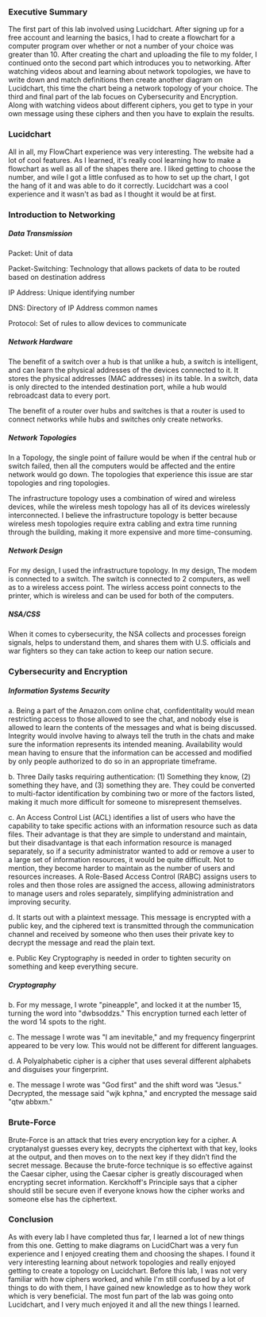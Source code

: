 ### Executive Summary
The first part of this lab involved using Lucidchart. After signing up for a free account and learning the basics, I had to create a flowchart for a computer program over whether or not a number of your choice was greater than 10. After creating the chart and uploading the file to my folder, I continued onto the second part which introduces you to networking. After watching videos about and learning about network topologies, we have to write down and match definitions then create another diagram on Lucidchart, this time the chart being a network topology of your choice. The third and final part of the lab focues on Cybersecurity and Encryption. Along with watching videos about different ciphers, you get to type in your own message using these ciphers and then you have to explain the results.

### Lucidchart
All in all, my FlowChart experience was very interesting. The website had a lot of cool features. As I learned, it's really cool learning how to make a flowchart as well as all of the shapes there are. I liked getting to choose the number, and wile I got a little confused as to how to set up the chart, I got the hang of it and was able to do it correctly. Lucidchart was a cool experience and it wasn't as bad as I thought it would be at first.

### Introduction to Networking

##### Data Transmission

Packet: Unit of data

Packet-Switching: Technology that allows packets of data to be routed based on destination address

IP Address: Unique identifying number

DNS: Directory of IP Address common names

Protocol: Set of rules to allow devices to communicate

##### Network Hardware

The benefit of a switch over a hub is that unlike a hub, a switch is intelligent, and can learn the physical addresses of the devices connected to it. It stores the physical addresses (MAC addresses) in its table. In a switch, data is only directed to the intended destination port, while a hub would rebroadcast data to every port.

The benefit of a router over hubs and switches is that a router is used to connect networks while hubs and switches only create networks.

##### Network Topologies

In a Topology, the single point of failure would be when if the central hub or switch failed, then all the computers would be affected and the entire network would go down. The topologies that experience this issue are star topologies and ring topologies.

The infrastructure topology uses a combination of wired and wireless devices, while the wireless mesh topology has all of its devices wirelessly interconnected. I believe the infrastructure topology is better because wireless mesh topologies require extra cabling and extra time running through the building, making it more expensive and more time-consuming.

##### Network Design

For my design, I used the infrastructure topology. In my design, The modem is connected to a switch. The switch is connected to 2 computers, as well as to a wireless access point. The wirless access point connects to the printer, which is wireless and can be used for both of the computers.

##### NSA/CSS

When it comes to cybersecurity, the NSA collects and processes foreign signals, helps to understand them, and shares them with U.S. officials and war fighters so they can take action to keep our nation secure.

### Cybersecurity and Encryption

##### Information Systems Security

a. Being a part of the Amazon.com online chat, confidentitality would mean restricting access to those allowed to see the chat, and nobody else is allowed to learn the contents of the messages and what is being discussed. Integrity would involve having to always tell the truth in the chats and make sure the information represents its intended meaning. Availability would mean having to ensure that the information can be accessed and modified by only people authorized to do so in an appropriate timeframe.

b. Three Daily tasks requiring authentication: (1) Something they know, (2) something they have, and (3) something they are. They could be converted to multi-factor identification by combining two or more of the factors listed, making it much more difficult for someone to misrepresent themselves.

c. An Access Control List (ACL) identifies a list of users who have the capability to take specific actions with an information resource such as data files. Their advantage is that they are simple to understand and maintain, but their disadvantage is that each information resource is managed separately, so if a security administrator wanted to add or remove a user to a large set of information resources, it would be quite difficult. Not to mention, they become harder to maintain as the number of users and resources increases. A Role-Based Access Control (RABC) assigns users to roles and then those roles are assigned the access, allowing administrators to manage users and roles separately, simplifying administration and improving security.

d. It starts out with a plaintext message. This message is encrypted with a public key, and the ciphered text is transmitted through the communication channel and received by someone who then uses their private key to decrypt the message and read the plain text.

e. Public Key Cryptography is needed in order to tighten security on something and keep everything secure.

##### Cryptography

b. For my message, I wrote "pineapple", and locked it at the number 15, turning the word into "dwbsoddzs." This encryption turned each letter of the word 14 spots to the right.

c. The message I wrote was "I am inevitable," and my frequency fingerprint appeared to be very low. This would not be different for different languages.

d. A Polyalphabetic cipher is a cipher that uses several different alphabets and disguises your fingerprint.

e. The message I wrote was "God first" and the shift word was "Jesus." Decrypted, the message said "wjk kphna," and encrypted the message said "qtw abbxm."

### Brute-Force
Brute-Force is an attack that tries every encryption key for a cipher. A cryptanalyst guesses every key, decrypts the ciphertext with that key, looks at the output, and then moves on to the next key if they didn’t find the secret message. Because the brute-force technique is so effective against the Caesar cipher, using the Caesar cipher is greatly discouraged when encrypting secret information. Kerckhoff's Principle says that a cipher should still be secure even if everyone knows how the cipher works and someone else has the ciphertext.

### Conclusion
As with every lab I have completed thus far, I learned a lot of new things from this one. Getting to make diagrams on LucidChart was a very fun experience and I enjoyed creating them and choosing the shapes. I found it very interesting learning about network topologies and really enjoyed getting to create a topology on Lucidchart. Before this lab, I was not very familiar with how ciphers worked, and while I'm still confused by a lot of things to do with them, I have gained new knowledge as to how they work which is very beneficial. The most fun part of the lab was going onto Lucidchart, and I very much enjoyed it and all the new things I learned.
